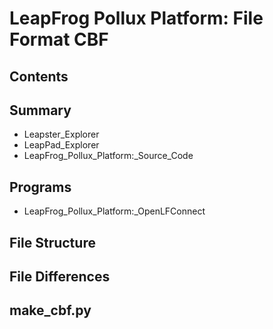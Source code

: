 # LeapFrog Pollux Platform: File Format CBF
## Contents
## Summary
* Leapster_Explorer
* LeapPad_Explorer
* LeapFrog_Pollux_Platform:_Source_Code
## Programs
* LeapFrog_Pollux_Platform:_OpenLFConnect
## File Structure
## File Differences
## make\_cbf.py

